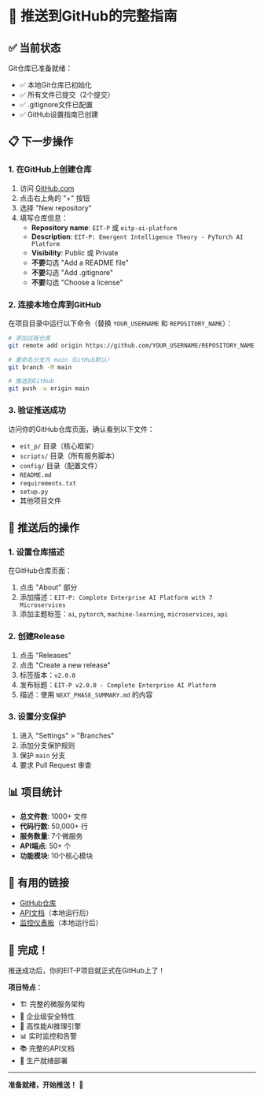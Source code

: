 # 🚀 推送到GitHub的完整指南

## ✅ 当前状态

Git仓库已准备就绪：
- ✅ 本地Git仓库已初始化
- ✅ 所有文件已提交（2个提交）
- ✅ .gitignore文件已配置
- ✅ GitHub设置指南已创建

## 📋 下一步操作

### 1. 在GitHub上创建仓库

1. 访问 [GitHub.com](https://github.com)
2. 点击右上角的 "+" 按钮
3. 选择 "New repository"
4. 填写仓库信息：
   - **Repository name**: `EIT-P` 或 `eitp-ai-platform`
   - **Description**: `EIT-P: Emergent Intelligence Theory - PyTorch AI Platform`
   - **Visibility**: Public 或 Private
   - **不要**勾选 "Add a README file"
   - **不要**勾选 "Add .gitignore"
   - **不要**勾选 "Choose a license"

### 2. 连接本地仓库到GitHub

在项目目录中运行以下命令（替换 `YOUR_USERNAME` 和 `REPOSITORY_NAME`）：

```bash
# 添加远程仓库
git remote add origin https://github.com/YOUR_USERNAME/REPOSITORY_NAME.git

# 重命名分支为 main（GitHub默认）
git branch -M main

# 推送到GitHub
git push -u origin main
```

### 3. 验证推送成功

访问你的GitHub仓库页面，确认看到以下文件：
- `eit_p/` 目录（核心框架）
- `scripts/` 目录（所有服务脚本）
- `config/` 目录（配置文件）
- `README.md`
- `requirements.txt`
- `setup.py`
- 其他项目文件

## 🎯 推送后的操作

### 1. 设置仓库描述

在GitHub仓库页面：
1. 点击 "About" 部分
2. 添加描述：`EIT-P: Complete Enterprise AI Platform with 7 Microservices`
3. 添加主题标签：`ai`, `pytorch`, `machine-learning`, `microservices`, `api`

### 2. 创建Release

1. 点击 "Releases"
2. 点击 "Create a new release"
3. 标签版本：`v2.0.0`
4. 发布标题：`EIT-P v2.0.0 - Complete Enterprise AI Platform`
5. 描述：使用 `NEXT_PHASE_SUMMARY.md` 的内容

### 3. 设置分支保护

1. 进入 "Settings" > "Branches"
2. 添加分支保护规则
3. 保护 `main` 分支
4. 要求 Pull Request 审查

## 📊 项目统计

- **总文件数**: 1000+ 文件
- **代码行数**: 50,000+ 行
- **服务数量**: 7个微服务
- **API端点**: 50+ 个
- **功能模块**: 10个核心模块

## 🔗 有用的链接

- [GitHub仓库](https://github.com/YOUR_USERNAME/REPOSITORY_NAME)
- [API文档](http://localhost:8088)（本地运行后）
- [监控仪表板](http://localhost:8082)（本地运行后）

## 🎉 完成！

推送成功后，你的EIT-P项目就正式在GitHub上了！

**项目特点**：
- 🏗️ 完整的微服务架构
- 🔐 企业级安全特性
- 🤖 高性能AI推理引擎
- 📊 实时监控和告警
- 📚 完整的API文档
- 🚀 生产就绪部署

---

**准备就绪，开始推送！** 🚀
